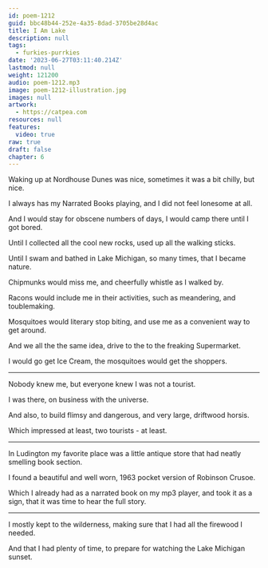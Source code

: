 ```yaml
---
id: poem-1212
guid: bbc48b44-252e-4a35-8dad-3705be28d4ac
title: I Am Lake
description: null
tags:
  - furkies-purrkies
date: '2023-06-27T03:11:40.214Z'
lastmod: null
weight: 121200
audio: poem-1212.mp3
image: poem-1212-illustration.jpg
images: null
artwork:
  - https://catpea.com
resources: null
features:
  video: true
raw: true
draft: false
chapter: 6
---
```


Waking up at Nordhouse Dunes was nice,
sometimes it was a bit chilly, but nice.

I always has my Narrated Books playing,
and I did not feel lonesome at all.

And I would stay for obscene numbers of days,
I would camp there until I got bored.

Until I collected all the cool new rocks,
used up all the walking sticks.

Until I swam and bathed in Lake Michigan,
so many times, that I became nature.

Chipmunks would miss me,
and cheerfully whistle as I walked by.

Racons would include me in their activities,
such as meandering, and toublemaking.

Mosquitoes would literary stop biting,
and use me as a convenient way to get around.

And we all the the same idea,
drive to the to the freaking Supermarket.

I would go get Ice Cream,
the mosquitoes would get the shoppers.

---

Nobody knew me,
but everyone knew I was not a tourist.

I was there,
on business with the universe.

And also, to build flimsy and dangerous,
and very large, driftwood horsis.

Which impressed at least,
two tourists - at least.

---

In Ludington my favorite place was a little antique store
that had neatly smelling book section.

I found a beautiful and well worn,
1963 pocket version of Robinson Crusoe.

Which I already had as a narrated book on my mp3 player,
and took it as a sign, that it was time to hear the full story.

---

I mostly kept to the wilderness,
making sure that I had all the firewood I needed.

And that I had plenty of time,
to prepare for watching the Lake Michigan sunset.
